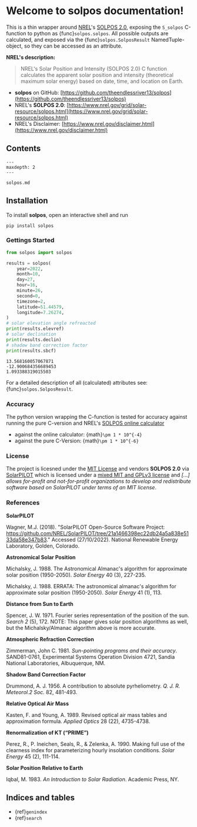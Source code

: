 # Welcome to solpos documentation!

This is a thin wrapper around [NREL](https://www.nrel.gov/)'s [SOLPOS 2.0](https://www.nrel.gov/), exposing the `S_solpos` C-function to python as {func}`solpos.solpos`. All possible outputs are calculated, and exposed via the {func}`solpos.SolposResult` NamedTuple-object, so they can be accessed as an attribute.

**NREL's description:**

> NREL's Solar Position and Intensity (SOLPOS 2.0) C function calculates the apparent solar position and intensity (theoretical maximum solar energy) based on date, time, and location on Earth.

- **solpos** on GitHub: [https://github.com/theendlessriver13/solpos](https://github.com/theendlessriver13/solpos)
- NREL's **SOLPOS 2.0**: [https://www.nrel.gov/grid/solar-resource/solpos.html](https://www.nrel.gov/grid/solar-resource/solpos.html)
- NREL's Disclaimer: [https://www.nrel.gov/disclaimer.html](https://www.nrel.gov/disclaimer.html)

## Contents

```{toctree}
---
maxdepth: 2
---

solpos.md
```

## Installation

To install **solpos**, open an interactive shell and run

```console
pip install solpos
```

### Gettings Started

```python
from solpos import solpos

results = solpos(
    year=2022,
    month=10,
    day=27,
    hour=16,
    minute=26,
    second=0,
    timezone=2,
    latitude=51.44579,
    longitude=7.26274,
)
# solar elevation angle refreacted
print(results.elevref)
# solar declination
print(results.declin)
# shadow band correction factor
print(results.sbcf)
```

```console
13.568160057067871
-12.900684356689453
1.093388319015503
```

For a detailed description of all (calculated) attributes see: {func}`solpos.SolposResult`.

### Accuracy

The python version wrapping the C-function is tested for accuracy against running the pure C-version and NREL's [SOLPOS online calculator](https://midcdmz.nrel.gov/solpos/solpos.html)

- against the online calculator: {math}`\pm 1 * 10^{-4}`
- against the pure C-Version: {math}`\pm 1 * 10^{-6}`

### License

The project is licesned under the [MIT License](https://github.com/theendlessriver13/solpos/blob/master/LICENSE) and vendors **SOLPOS 2.0** via [SolarPILOT](https://github.com/NREL/SolarPILOT/tree/21a1466398ec22db24a5a838e5133da58e347b83/solpos) which is licensed under a [mixed MIT and GPLv3 license](https://github.com/NREL/SolarPILOT/blob/21a1466398ec22db24a5a838e5133da58e347b83/LICENSE.md) and *[...] allows for-profit and not-for-profit organizations to develop and redistribute software based on SolarPILOT under terms of an MIT license*.

### References

**SolarPILOT**

Wagner, M.J. (2018). "SolarPILOT Open-Source Software Project: https://github.com/NREL/SolarPILOT/tree/21a1466398ec22db24a5a838e5133da58e347b83." Accessed (27/10/2022). National Renewable Energy Laboratory, Golden, Colorado.

**Astronomical Solar Position**

Michalsky, J. 1988. The Astronomical Almanac's algorithm for approximate solar position (1950-2050). _Solar Energy_ 40 (3), 227-235.

Michalsky, J. 1988. ERRATA: The astronomical almanac's algorithm for approximate solar position (1950-2050). _Solar Energy_ 41 (1), 113.

**Distance from Sun to Earth**

Spencer, J. W. 1971. Fourier series representation of the position of the sun. _Search 2_ (5), 172.
NOTE: This paper gives solar position algorithms as well, but the Michalsky/Almanac algorithm above is more accurate.

**Atmospheric Refraction Correction**

Zimmerman, John C. 1981. _Sun-pointing programs and their accuracy_. SAND81-0761, Experimental Systems Operation Division 4721, Sandia National Laboratories, Albuquerque, NM.

**Shadow Band Correction Factor**

Drummond, A. J. 1956. A contribution to absolute pyrheliometry. _Q. J. R. Meteorol.2 Soc._ 82, 481-493.

**Relative Optical Air Mass**

Kasten, F. and Young, A. 1989. Revised optical air mass tables and approximation formula. _Applied Optics_ 28 (22), 4735-4738.

**Renormalization of KT (“PRIME”)**

Perez, R., P. Ineichen, Seals, R., & Zelenka, A. 1990. Making full use of the clearness index for parameterizing hourly insolation conditions. _Solar Energy_ 45 (2), 111-114.

**Solar Position Relative to Earth**

Iqbal, M. 1983. _An Introduction to Solar Radiation_. Academic Press, NY.

## Indices and tables

- {ref}`genindex`
- {ref}`search`
